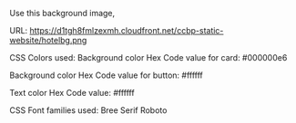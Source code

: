 Use this background image,

URL: https://d1tgh8fmlzexmh.cloudfront.net/ccbp-static-website/hotelbg.png

CSS Colors used:
Background color Hex Code value for card:
#000000e6

Background color Hex Code value for button:
#ffffff

Text color Hex Code value:
#ffffff

CSS Font families used:
Bree Serif
Roboto